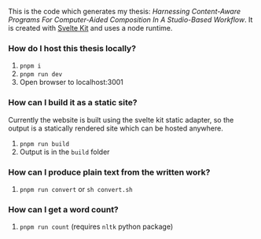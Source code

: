 This is the code which generates my thesis: *Harnessing Content-Aware Programs For Computer-Aided Composition In A Studio-Based Workflow*. It is created with [Svelte Kit](https://kit.svelte.dev/) and uses a node runtime.

### How do I host this thesis locally?
1. `pnpm i`
2. `pnpm run dev`
3. Open browser to localhost:3001

### How can I build it as a static site?
Currently the website is built using the svelte kit static adapter, so the output is a statically rendered site which can be hosted anywhere.

1. `pnpm run build`
2. Output is in the `build` folder

### How can I produce plain text from the written work?
1. `pnpm run convert` or `sh convert.sh`

### How can I get a word count?
1. `pnpm run count` (requires `nltk` python package)

